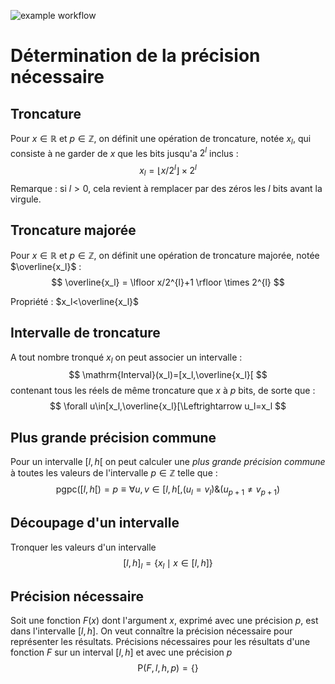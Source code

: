 ![example workflow](https://github.com/orlarey/interval-precision/actions/workflows/main.yml/badge.svg)

# Détermination de la précision nécessaire

## Troncature

Pour $x\in\mathbb{R}$ et $p\in\mathbb{Z}$, on définit une opération de troncature, notée $x_l$, qui consiste à ne garder de $x$ que les bits  jusqu'a $2^l$ inclus : 
$$
x_l = \lfloor x/2^{l} \rfloor \times 2^{l}
$$
Remarque : si $l>0$, cela revient à remplacer par des zéros les $l$ bits avant la virgule.

## Troncature majorée

Pour $x\in\mathbb{R}$ et $p\in\mathbb{Z}$, on définit une opération de troncature majorée, notée $\overline{x_l}$  : 
$$
\overline{x_l} = \lfloor x/2^{l}+1 \rfloor \times 2^{l}
$$

Propriété : $x_l<\overline{x_l}$

## Intervalle de troncature

A tout nombre tronqué $x_l$ on peut associer un intervalle  :  
$$
\mathrm{Interval}(x_l)=[x_l,\overline{x_l}[
$$
contenant tous les réels de même troncature que $x$ à $p$ bits, de sorte que : 
$$
\forall u\in[x_l,\overline{x_l}[\Leftrightarrow  u_l=x_l
$$

## Plus grande précision commune

Pour un intervalle $[l,h[$ on peut calculer une *plus grande précision commune* à toutes les valeurs de l'intervalle $p\in\mathbb{Z}$ telle que :
$$
\mathrm{pgpc}([l,h[) = p\equiv\forall u,v \in [l,h[, (u_l=v_l) \& (u_{p+1}\neq v_{p+1})
$$

## Découpage d'un intervalle

Tronquer les valeurs d'un intervalle 
$$
[l,h]_l = \{x_l \mid x\in [l,h]\}
$$

## Précision nécessaire

Soit une fonction $F(x)$ dont l'argument $x$, exprimé avec une précision $p$, est dans l'intervalle $[l,h]$. On veut connaître la précision nécessaire pour représenter les résultats. Précisions nécessaires pour les résultats d'une fonction $F$ sur un interval $[l,h]$ et avec une précision $p$
$$
\mathrm{P}(F,l,h,p)=\{\}
$$
